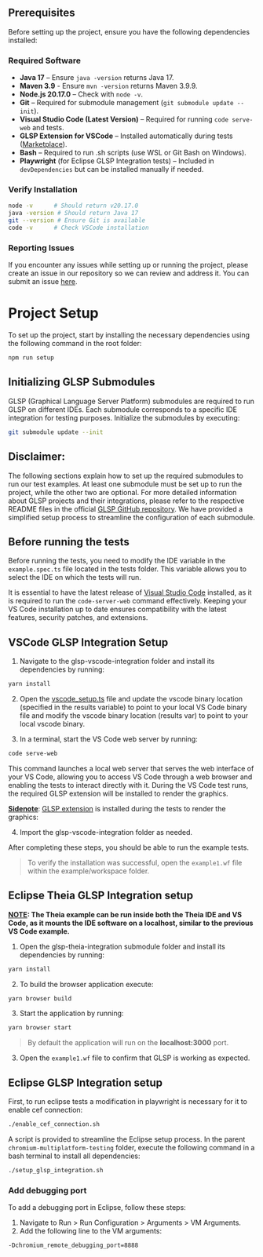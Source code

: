## Prerequisites

Before setting up the project, ensure you have the following dependencies installed:

### **Required Software**

- **Java 17** – Ensure `java -version` returns Java 17.
- **Maven 3.9** - Ensure `mvn -version` returns Maven 3.9.9.
- **Node.js 20.17.0** – Check with `node -v`.
- **Git** – Required for submodule management (`git submodule update --init`).
- **Visual Studio Code (Latest Version)** – Required for running `code serve-web` and tests.
- **GLSP Extension for VSCode** – Installed automatically during tests ([Marketplace](https://marketplace.visualstudio.com/items?itemName=Eclipse-GLSP.workflow-web-extension-demo)).
- **Bash** – Required to run .sh scripts (use WSL or Git Bash on Windows).
- **Playwright** (for Eclipse GLSP Integration tests) – Included in `devDependencies` but can be installed manually if needed.

### **Verify Installation**

```sh
node -v      # Should return v20.17.0
java -version # Should return Java 17
git --version # Ensure Git is available
code -v      # Check VSCode installation
```

### **Reporting Issues**

If you encounter any issues while setting up or running the project, please create an issue in our repository so we can review and address it. You can submit an issue [here](https://github.com/equodev/chromium-multiplatform-testing/issues).

# Project Setup

To set up the project, start by installing the necessary dependencies using the following command in the root folder:

```sh
npm run setup
```

## Initializing GLSP Submodules

GLSP (Graphical Language Server Platform) submodules are required to run GLSP on different IDEs. Each submodule corresponds to a specific IDE integration for testing purposes. Initialize the submodules by executing:

```sh
git submodule update --init
```

##  Disclaimer:
The following sections explain how to set up the required submodules to run our test examples. At least one submodule must be set up to run the project, while the other two are optional. For more detailed information about GLSP projects and their integrations, please refer to the respective README files in the official [GLSP GitHub repository](https://github.com/eclipse-glsp/glsp). We have provided a simplified setup process to streamline the configuration of each submodule. 


## Before running the tests
Before running the tests, you need to modify the IDE variable in the `example.spec.ts` file located in the tests folder. This variable allows you to select the IDE on which the tests will run.

It is essential to have the latest release of [Visual Studio Code](https://code.visualstudio.com/) installed, as it is required to run the `code-server-web` command effectively. Keeping your VS Code installation up to date ensures compatibility with the latest features, security patches, and extensions.

## VSCode GLSP Integration Setup

1. Navigate to the glsp-vscode-integration folder and install its dependencies by running:

```sh
yarn install
```

2. Open the [vscode_setup.ts](./tests/vscode_setup.ts) file and update the vscode binary location (specified in the results variable) to point to your local VS Code binary file and modify the vscode binary location (results var) to point to your local vscode binary.

3. In a terminal, start the VS Code web server by running:

```sh
code serve-web
```

This command launches a local web server that serves the web interface of your VS Code, allowing you to access VS Code through a web browser and enabling the tests to interact directly with it. During the VS Code test runs, the required GLSP extension will be installed to render the graphics.

<b><u>Sidenote</b></u>: [GLSP extension](https://marketplace.visualstudio.com/items?itemName=Eclipse-GLSP.workflow-web-extension-demo) is installed during the tests to render the graphics:

4. Import the glsp-vscode-integration folder as needed.

After completing these steps, you should be able to run the example tests.

> To verify the installation was successful, open the `example1.wf` file within the example/workspace folder.

## Eclipse Theia GLSP Integration setup

<b><u>NOTE</u>: The Theia example can be run inside both the Theia IDE and VS Code, as it mounts the IDE software on a localhost, similar to the previous VS Code example.</b>

1. Open the glsp-theia-integration submodule folder and install its dependencies by running:

```sh
yarn install
```

2. To build the browser application execute:

```sh
yarn browser build
```

3. Start the application by running:

```sh
yarn browser start
```

> By default the application will run on the <b>localhost:3000</b> port.

3. Open the `example1.wf` file to confirm that GLSP is working as expected.


## Eclipse GLSP Integration setup
First, to run eclipse tests a modification in playwright is necessary for it to enable cef connection:

```sh
./enable_cef_connection.sh
```

A script is provided to streamline the Eclipse setup process. In the parent `chromium-multiplatform-testing` folder, execute the following command in a bash terminal to install all dependencies:

```sh
./setup_glsp_integration.sh
```

### Add debugging port

To add a debugging port in Eclipse, follow these steps:

1. Navigate to Run > Run Configuration > Arguments > VM Arguments.
2. Add the following line to the VM arguments:

```sh
-Dchromium_remote_debugging_port=8888
```

